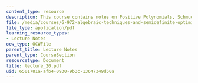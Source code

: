 ```yaml
---
content_type: resource
description: This course contains notes on Positive Polynomials, Schmudgen's Theorem.
file: /media/courses/6-972-algebraic-techniques-and-semidefinite-optimization-spring-2006/6501781aafb409309b3c13647349d50a_lecture_20.pdf
file_type: application/pdf
learning_resource_types:
- Lecture Notes
ocw_type: OCWFile
parent_title: Lecture Notes
parent_type: CourseSection
resourcetype: Document
title: lecture_20.pdf
uid: 6501781a-afb4-0930-9b3c-13647349d50a
---
```

